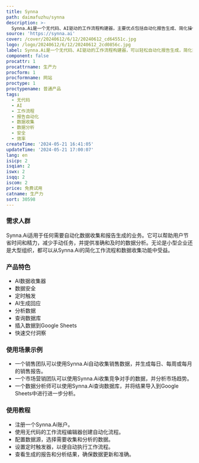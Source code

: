 ```yaml
---
title: Synna
path: daimafuzhu/synna
description: >-
  Synna.Ai是一个无代码、AI驱动的工作流程构建器，主要优点包括自动化报告生成、简化操作流程以及保持数据更新。它提供了简单到复杂的工作流程编辑器，适用于技术和非技术用户。Synna.Ai通过AI和网络抓取技术，可以从任何网站提取数据，而无需编码或使用API。它采用最先进的加密和行业最佳实践，确保数据的安全性。无需手动数据收集，Synna.Ai的AI驱动的数据收集器可以自动获取数据，并始终提供最新的数据。
source: 'https://synna.ai'
cover: /cover/20240612/6/12/20240612_cd64551c.jpg
logo: /logo/20240612/6/12/20240612_2cd0856c.jpg
label: Synna.Ai是一个无代码、AI驱动的工作流程构建器，可以轻松自动化报告生成，简化操作流程，确保所有人都能及时更新。
component: false
procattr: 1
procattrname: 生产力
procform: 1
procformname: 网站
proctype: 1
proctypename: 普通产品
tags:
  - 无代码
  - AI
  - 工作流程
  - 报告自动化
  - 数据收集
  - 数据分析
  - 安全
  - 效率
createTime: '2024-05-21 16:41:05'
updateTime: '2024-05-21 17:00:07'
lang: en
isicp: 2
isqian: 2
iswx: 2
isqq: 2
iscom: 2
price: 免费试用
catname: 生产力
sort: 30598
---
```




### 需求人群
Synna.Ai适用于任何需要自动化数据收集和报告生成的业务。它可以帮助用户节省时间和精力，减少手动任务，并提供准确和及时的数据分析。无论是小型企业还是大型组织，都可以从Synna.Ai的简化工作流程和数据收集功能中受益。

### 产品特色
- AI数据收集器
- 数据安全
- 定时触发
- AI生成回应
- 分析数据
- 查询数据库
- 插入数据到Google Sheets
- 快速交付洞察

### 使用场景示例
- 一个销售团队可以使用Synna.Ai自动收集销售数据，并生成每日、每周或每月的销售报告。
- 一个市场营销团队可以使用Synna.Ai收集竞争对手的数据，并分析市场趋势。
- 一个数据分析师可以使用Synna.Ai查询数据库，并将结果导入到Google Sheets中进行进一步分析。

### 使用教程
- 注册一个Synna.Ai账户。
- 使用无代码的工作流程编辑器创建自动化流程。
- 配置数据源，选择需要收集和分析的数据。
- 设置定时触发器，以便自动执行工作流程。
- 查看生成的报告和分析结果，确保数据更新和准确。

  
